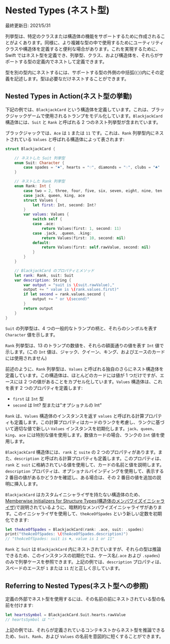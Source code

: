 # Nested Types \(ネスト型\)

最終更新日: 2021/5/31

列挙型は、特定のクラスまたは構造体の機能をサポートするために作成されることがよくあります。同様に、より複雑な型の中で使用するためにユーティリティクラスや構造体を定義すると便利な場合があります。これを実現するために、Swift ではネスト型を定義でき、列挙型、クラス、および構造体を、それらがサポートする型の定義内でネストして定義できます。

型を別の型内にネストするには、サポートする型の外側の中括弧\(`{}`\)内にその定義を記述します。型は必要なだけネストすることができます。

## Nested Types in Action\(ネスト型の挙動\)

下記の例では、`BlackjackCard` という構造体を定義しています。これは、ブラックジャックゲームで使用されるトランプをモデル化しています。`BlackjackCard` 構造体には、`Suit` と `Rank` と呼ばれる 2 つのネスト列挙型が含まれています。

ブラックジャックでは、`Ace` は `1` または `11` です。これは、`Rank` 列挙型内にネストされている `Values` と呼ばれる構造体によって表されます:

```swift
struct BlackjackCard {

    // ネストした Suit 列挙型
    enum Suit: Character {
        case spades = "♠", hearts = "♡", diamonds = "♢", clubs = "♣"
    }

    // ネストした Rank 列挙型
    enum Rank: Int {
        case two = 2, three, four, five, six, seven, eight, nine, ten
        case jack, queen, king, ace
        struct Values {
            let first: Int, second: Int?
        }
        var values: Values {
            switch self {
            case .ace:
                return Values(first: 1, second: 11)
            case .jack, .queen, .king:
                return Values(first: 10, second: nil)
            default:
                return Values(first: self.rawValue, second: nil)
            }
        }
    }

    // BlackjackCard のプロパティとメソッド
    let rank: Rank, suit: Suit
    var description: String {
        var output = "suit is \(suit.rawValue),"
        output += " value is \(rank.values.first)"
        if let second = rank.values.second {
            output += " or \(second)"
        }
        return output
    }
}
```

`Suit` の列挙型は、4 つの一般的なトランプの柄と、それらのシンボルを表す `Character` 値を示します。

`Rank` 列挙型は、13 のトランプの数値を、それらの額面通りの値を表す `Int` 値で示します。\(この `Int` 値は、ジャック、クイーン、キング、およびエースのカードには使用されません\)

前述のように、`Rank` 列挙型は、`Values` と呼ばれる独自のさらにネスト構造体を定義しています。この構造体は、ほとんどのカードには値が 1 つだけですが、エースには 2 つの値があることをカプセル化しています。`Values` 構造体は、これを表す 2 つのプロパティを定義します:

* `first` は `Int` 型
* `second` は Int? 型または"オプショナルの Int"

`Rank` は、`Values` 構造体のインスタンスを返す `values` と呼ばれる計算プロパティも定義します。この計算プロパティはカードのランクを考慮し、ランクに基づいて適切な値で新しい `Values` インスタンスを初期化します。`jack`、`queen`、`king`、`ace` には特別な値を使用します。数値カードの場合、ランクの `Int` 値を使用します。

`BlackjackCard` 構造体には、`rank` と `suite` の 2 つのプロパティがあります。また、`description` と呼ばれる計算プロパティも定義します。このプロパティは、`rank` と `suit` に格納されている値を使用して、カードの名前と値を説明します。`description` プロパティは、オプショナルバインディングを使用して、表示する 2 番目の値があるかどうかを確認し、ある場合は、その 2 番目の値を追加の説明に挿入します。

`BlackjackCard` はカスタムイニシャライザを持たない構造体のため、<a href="https://swift-programming-language-jp.gitbook.io/the-swift-programming-language-jp/language-guide-gaido/initialization#initialization-memberwise-initializers-for-structure-types" target="_self">Memberwise Initializers for Structure Types(構造体のメンバワイズイニシャライザ)</a>で説明されているように、暗黙的なメンバワイズイニシャライザがあります。このイニシャライザを使用して、`theAceOfSpades` という新しい定数を初期化できます:

```swift
let theAceOfSpades = BlackjackCard(rank: .ace, suit: .spades)
print("theAceOfSpades: \(theAceOfSpades.description)")
// "theAceOfSpades: suit is ♠, value is 1 or 11"
```

`Rank` と `Suit` は `BlackjackCard` 内にネストされていますが、それらの型は推論できるため、このインスタンスの初期化では、ケース名\(`.ace` および `.spades`\) のみで列挙ケースを参照できます。上記の例では、`description` プロパティは、スペードのエースが `1` または `11` だと正しく示しています。

## Referring to Nested Types\(ネスト型への参照\)

定義の外部でネスト型を使用するには、その名前の前にネストされている型の名前を付けます:

```swift
let heartsSymbol = BlackjackCard.Suit.hearts.rawValue
// heartsSymbol は "♡"
```

上記の例では、それらが定義されているコンテキストからネスト型を推論できるため、`Suit`、`Rank`、および `Values` の名前を意図的に短くすることができます。
